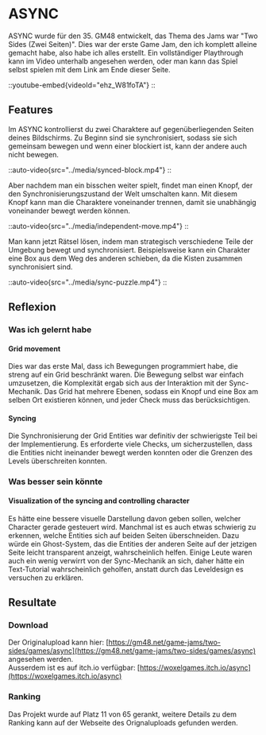 # ASYNC
ASYNC wurde für den 35. GM48 entwickelt, das Thema des Jams war "Two Sides (Zwei Seiten)".
Dies war der erste Game Jam, den ich komplett alleine gemacht habe, also habe ich alles erstellt.
Ein vollständiger Playthrough kann im Video unterhalb angesehen werden, oder man kann das Spiel selbst spielen mit dem Link am Ende dieser Seite.

::youtube-embed{videoId="ehz_W81foTA"}
::

## Features
Im ASYNC kontrollierst du zwei Charaktere auf gegenüberliegenden Seiten deines Bildschirms.
Zu Beginn sind sie synchronisiert, sodass sie sich gemeinsam bewegen und wenn einer blockiert ist, kann der andere auch nicht bewegen.

::auto-video{src="../media/synced-block.mp4"}
::

Aber nachdem man ein bisschen weiter spielt, findet man einen Knopf, der den Synchronisierungszustand der Welt umschalten kann.
Mit diesem Knopf kann man die Charaktere voneinander trennen, damit sie unabhängig voneinander bewegt werden können.

::auto-video{src="../media/independent-move.mp4"}
::

Man kann jetzt Rätsel lösen, indem man strategisch verschiedene Teile der Umgebung bewegt und synchronisiert.
Beispielsweise kann ein Charakter eine Box aus dem Weg des anderen schieben, da die Kisten zusammen synchronisiert sind.

::auto-video{src="../media/sync-puzzle.mp4"}
::

## Reflexion

### Was ich gelernt habe

#### Grid movement
Dies war das erste Mal, dass ich Bewegungen programmiert habe, die streng auf ein Grid beschränkt waren.
Die Bewegung selbst war einfach umzusetzen, die Komplexität ergab sich aus der Interaktion mit der Sync-Mechanik.
Das Grid hat mehrere Ebenen, sodass ein Knopf und eine Box am selben Ort existieren können, und jeder Check muss das berücksichtigen.

#### Syncing
Die Synchronisierung der Grid Entities war definitiv der schwierigste Teil bei der Implementierung. 
Es erforderte viele Checks, um sicherzustellen, dass die Entities nicht ineinander bewegt werden konnten oder die Grenzen des Levels überschreiten konnten.

### Was besser sein könnte

#### Visualization of the syncing and controlling character
Es hätte eine bessere visuelle Darstellung davon geben sollen, welcher Character gerade gesteuert wird. 
Manchmal ist es auch etwas schwierig zu erkennen, welche Entities sich auf beiden Seiten überschneiden. 
Dazu würde ein Ghost-System, das die Entities der anderen Seite auf der jetzigen Seite leicht transparent anzeigt, wahrscheinlich helfen. 
Einige Leute waren auch ein wenig verwirrt von der Sync-Mechanik an sich, daher hätte ein Text-Tutorial wahrscheinlich geholfen, anstatt durch das Leveldesign es versuchen zu erklären.

## Resultate

### Download
Der Originalupload kann hier: [https://gm48.net/game-jams/two-sides/games/async](https://gm48.net/game-jams/two-sides/games/async) angesehen werden. \
Ausserdem ist es auf itch.io verfügbar: [https://woxelgames.itch.io/async](https://woxelgames.itch.io/async)

### Ranking
Das Projekt wurde auf Platz 11 von 65 gerankt, weitere Details zu dem Ranking kann auf der Webseite des Orignaluploads gefunden werden.

